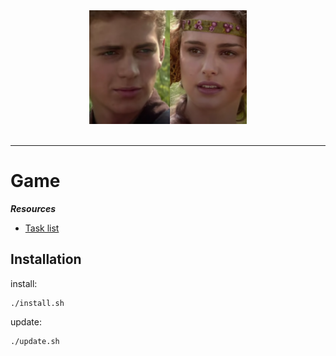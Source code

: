 
<div align="center">
  <img src="assets/sigs/meme.png" width="50%"><br><br>
</div>

-----------------

# Game

***Resources***

- [Task list](./docs/task-list.md)

## Installation

install:

```bash
./install.sh
```

update:

```bash
./update.sh
```
